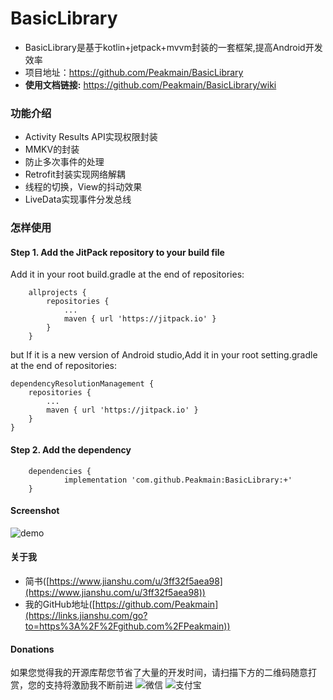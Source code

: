 # BasicLibrary
- BasicLibrary是基于kotlin+jetpack+mvvm封装的一套框架,提高Android开发效率
- 项目地址：https://github.com/Peakmain/BasicLibrary
- **使用文档链接:** https://github.com/Peakmain/BasicLibrary/wiki

### 功能介绍
- Activity Results API实现权限封装
- MMKV的封装
- 防止多次事件的处理
- Retrofit封装实现网络解耦
- 线程的切换，View的抖动效果
- LiveData实现事件分发总线


### 怎样使用
#### Step 1. Add the JitPack repository to your build file

Add it in your root build.gradle at the end of repositories:
```
	allprojects {
		repositories {
			...
			maven { url 'https://jitpack.io' }
		}
	}
```
but If it is a new version of Android studio,Add it in your root setting.gradle at the end of repositories:
```
dependencyResolutionManagement {
    repositories {
        ...
        maven { url 'https://jitpack.io' }
    }
}
```
#### Step 2. Add the dependency
```
	dependencies {
	        implementation 'com.github.Peakmain:BasicLibrary:+'
	}
```
#### Screenshot

![demo](https://user-images.githubusercontent.com/26482737/197705839-b359236e-7e81-40f2-a8de-5d765fcbba22.gif)


#### 关于我
- 简书([https://www.jianshu.com/u/3ff32f5aea98](https://www.jianshu.com/u/3ff32f5aea98))
- 我的GitHub地址([https://github.com/Peakmain](https://links.jianshu.com/go?to=https%3A%2F%2Fgithub.com%2FPeakmain))

#### Donations
如果您觉得我的开源库帮您节省了大量的开发时间，请扫描下方的二维码随意打赏，您的支持将激励我不断前进
![微信](https://user-images.githubusercontent.com/26482737/184805287-0561a7e2-da13-4ef4-b367-c5e8672c121d.jpg)
![支付宝](https://user-images.githubusercontent.com/26482737/184805306-f44511a7-7660-4fe1-9f07-305005576c2c.jpg)
